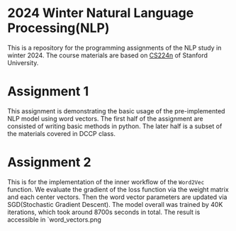 # 2024 Winter Natural Language Processing(NLP)
This is a repository for the programming assignments of the NLP study in winter 2024. The course materials are based on [CS224n](https://web.stanford.edu/class/archive/cs/cs224n/cs224n.1214/) of Stanford University.

# Assignment 1
This assignment is demonstrating the basic usage of the pre-implemented NLP model using word vectors. The first half of the assignment are consisted of writing basic methods in python. The later half is a subset of the materials covered in DCCP class.

# Assignment 2
This is for the implementation of the inner workflow of the `Word2Vec` function. We evaluate the gradient of the loss function via the weight matrix and each center vectors. Then the word vector parameters are updated via SGD(Stochastic Gradient Descent). The model overall was trained by 40K iterations, which took around 8700s seconds in total. The result is accessible in `word_vectors.png
